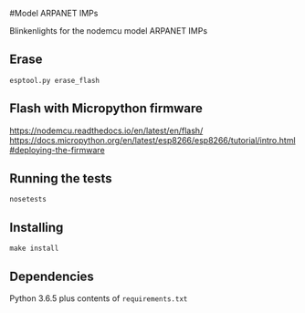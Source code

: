 #Model ARPANET IMPs

Blinkenlights for the nodemcu model ARPANET IMPs

## Erase

	esptool.py erase_flash

## Flash with Micropython firmware

https://nodemcu.readthedocs.io/en/latest/en/flash/
https://docs.micropython.org/en/latest/esp8266/esp8266/tutorial/intro.html#deploying-the-firmware
	
## Running the tests

	nosetests

## Installing

	make install

## Dependencies

Python 3.6.5 plus contents of `requirements.txt`

